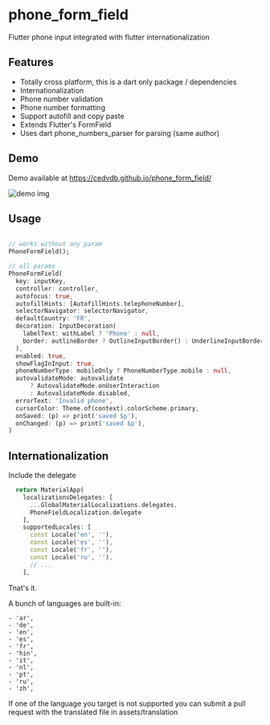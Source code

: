 # phone_form_field

Flutter phone input integrated with flutter internationalization

## Features

- Totally cross platform, this is a dart only package / dependencies
- Internationalization
- Phone number validation
- Phone number formatting
- Support autofill and copy paste
- Extends Flutter's FormField
- Uses dart phone_numbers_parser for parsing (same author)


## Demo

Demo available at https://cedvdb.github.io/phone_form_field/

![demo img](https://raw.githubusercontent.com/cedvdb/phone_number_input/main/demo_image.png)

## Usage

```dart

// works without any param
PhoneFormField();

// all params
PhoneFormField(
  key: inputKey,
  controller: controller,
  autofocus: true,
  autofillHints: [AutofillHints.telephoneNumber],
  selectorNavigator: selectorNavigator,
  defaultCountry: 'FR',
  decoration: InputDecoration(
    labelText: withLabel ? 'Phone' : null,
    border: outlineBorder ? OutlineInputBorder() : UnderlineInputBorder(),
  ),
  enabled: true,
  showFlagInInput: true,
  phoneNumberType: mobileOnly ? PhoneNumberType.mobile : null,
  autovalidateMode: autovalidate
      ? AutovalidateMode.onUserInteraction
      : AutovalidateMode.disabled,
  errorText: 'Invalid phone',
  cursorColor: Theme.of(context).colorScheme.primary,
  onSaved: (p) => print('saved $p'),
  onChanged: (p) => print('saved $p'),
)

```

## Internationalization

  Include the delegate

  ```dart
    return MaterialApp(
      localizationsDelegates: [
        ...GlobalMaterialLocalizations.delegates,
        PhoneFieldLocalization.delegate
      ],
      supportedLocales: [
        const Locale('en', ''),
        const Locale('es', ''),
        const Locale('fr', ''),
        const Locale('ru', ''),
        // ...
      ],
  ```

  Tnat's it.

  
  A bunch of languages are built-in:

    - 'ar',
    - 'de',
    - 'en',
    - 'es',
    - 'fr',
    - 'hin',
    - 'it',
    - 'nl',
    - 'pt',
    - 'ru',
    - 'zh',
  
  
   If one of the language you target is not supported you can submit a
  pull request with the translated file in assets/translation